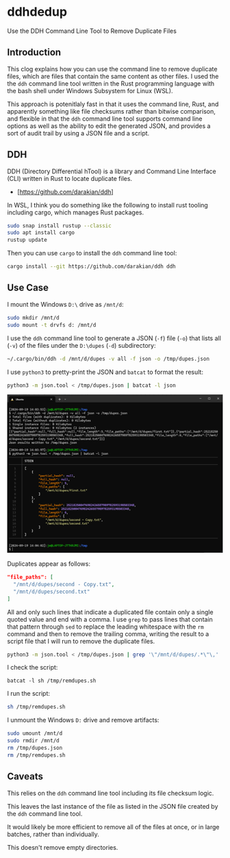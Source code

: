 # ddhdedup
Use the DDH Command Line Tool to Remove Duplicate Files

## Introduction

This clog explains how you can use the command line to remove duplicate files, which are files that contain the same content as other files. I used the the `ddh` command line tool written in the Rust programming language with the bash shell under Windows Subsystem for Linux (WSL). 

This approach is potenitlaly fast in that it uses the command line, Rust, and apparently something like file checksums rather than bitwise comparison, and flexible in that the `ddh` command line tool supports command line options as well as the ability to edit the generated JSON, and provides a sort of audit trail by using a JSON file and a script.

## DDH

DDH (Directory Differential hTool) is a library and Command Line Interface (CLI) written in Rust to locate duplicate files.

- [https://github.com/darakian/ddh]

In WSL, I think you do something like the following to install rust tooling including cargo, which manages Rust packages.

```sh
sudo snap install rustup --classic
sudo apt install cargo
rustup update
```

Then you can use `cargo` to install the `ddh` command line tool:

```sh
cargo install --git https://github.com/darakian/ddh ddh
```

## Use Case

I mount the Windows `D:\` drive as `/mnt/d`:

```sh
sudo mkdir /mnt/d
sudo mount -t drvfs d: /mnt/d
```

I use the `ddh` command line tool to generate a JSON (`-f`) file (`-o`) that lists all (`-v`) of the files under the `D:\dupes` (`-d`) subdirectory:

```sh
~/.cargo/bin/ddh -d /mnt/d/dupes -v all -f json -o /tmp/dupes.json
```

I use `python3` to pretty-print the JSON and `batcat` to format the result:

```sh 
python3 -m json.tool < /tmp/dupes.json | batcat -l json
```

![Screen Capture](dupes.png "Screen Capture")

Duplicates appear as follows:

```json
"file_paths": [
  "/mnt/d/dupes/second - Copy.txt",
  "/mnt/d/dupes/second.txt"
]
```

All and only such lines that indicate a duplicated file contain only a single quoted value and end with a comma. I use `grep` to pass lines that contain that pattern through `sed` to replace the leading whitespace with the `rm ` command and then to remove the trailing comma, writing the result to a script file that I will run to remove the duplicate files.

```sh
python3 -m json.tool < /tmp/dupes.json | grep '\"/mnt/d/dupes/.*\"\,' | sed -e 's/^\W*/rm "\//' | sed -e 's/,$//' > /tmp/remdupes.sh
```

I check the script:

```
batcat -l sh /tmp/remdupes.sh
```

I run the script:

```sh
sh /tmp/remdupes.sh
```

I unmount the Windows `D:` drive and remove artifacts:

```sh
sudo umount /mnt/d
sudo rmdir /mnt/d
rm /tmp/dupes.json
rm /tmp/remdupes.sh
```

## Caveats

This relies on the `ddh` command line tool including its file checksum logic.

This leaves the last instance of the file as listed in the JSON file created by the `ddh` command line tool.

It would likely be more efficient to remove all of the files at once, or in large batches, rather than individually.

This doesn't remove empty directories.
